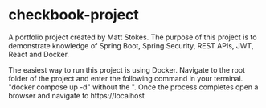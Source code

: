 # checkbook-project

A portfolio project created by Matt Stokes. The purpose of this project is to demonstrate knowledge of Spring Boot, Spring Security, REST APIs, JWT, 
React and Docker.

The easiest way to run this project is using Docker. Navigate to the root folder of the project and enter the following command in your terminal.
"docker compose up -d" without the ". Once the process completes open a browser and navigate to https://localhost

